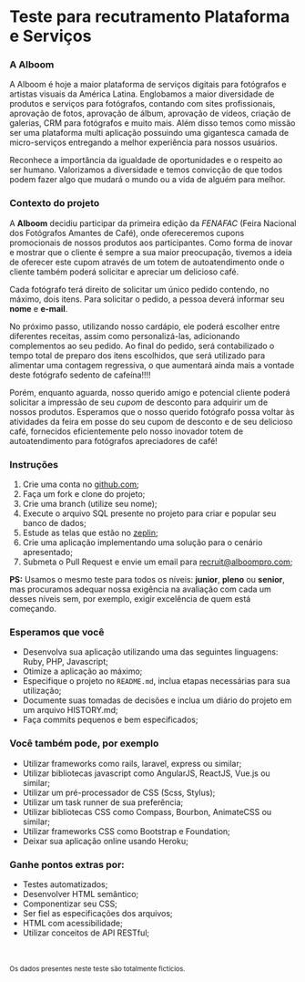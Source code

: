 # Teste para recutramento Plataforma e Serviços

### A Alboom

A Alboom é hoje a maior plataforma de serviços digitais para fotógrafos e artistas visuais da América Latina. Englobamos a maior diversidade de produtos e serviços para fotógrafos, contando com sites profissionais, aprovação de fotos, aprovação de álbum, aprovação de vídeos, criação de galerias, CRM para fotógrafos e muito mais. Além disso temos como missão ser uma plataforma multi aplicação possuindo uma gigantesca camada de micro-serviços entregando a melhor experiência para nossos usuários.

Reconhece a importância da igualdade de oportunidades e o respeito ao ser humano. Valorizamos a diversidade e temos convicção de que todos podem fazer algo que mudará o mundo ou a vida de alguém para melhor.

### Contexto do projeto

A **Alboom** decidiu participar da primeira edição da _FENAFAC_ (Feira Nacional dos Fotógrafos Amantes de Café), onde ofereceremos cupons promocionais de nossos produtos aos participantes.
Como forma de inovar e mostrar que o cliente é sempre a sua maior preocupação, tivemos a ideia de oferecer este cupom através de um totem de autoatendimento onde o cliente também poderá solicitar e apreciar um delicioso café.

Cada fotógrafo terá direito de solicitar um único pedido contendo, no máximo, dois itens. Para solicitar o pedido, a pessoa deverá informar seu **nome** e **e-mail**.

No próximo passo, utilizando nosso cardápio, ele poderá escolher entre diferentes receitas, assim como personalizá-las, adicionando complementos ao seu pedido. Ao final do pedido, será contabilizado o tempo total de preparo dos itens escolhidos, que será utilizado para alimentar uma contagem regressiva, o que aumentará ainda mais a vontade deste fotógrafo sedento de cafeína!!!!

Porém, enquanto aguarda, nosso querido amigo e potencial cliente poderá solicitar a impressão de seu _cupom_ de desconto para adquirir um de nossos produtos. Esperamos que o nosso querido  fotógrafo possa voltar às atividades da feira em posse do seu cupom de desconto e de seu delicioso café, fornecidos eficientemente pelo nosso inovador totem de autoatendimento para fotógrafos apreciadores de café!

### Instruções

1. Crie uma conta no [github.com](https://www.github.com/);
1. Faça um fork e clone do projeto;
1. Crie uma branch (utilize seu nome);
1. Execute o arquivo SQL presente no projeto para criar e popular seu banco de dados;
1. Estude as telas que estão no [zeplin](https://scene.zeplin.io/project/5a79d3ac106e052f5474d94a);
1. Crie uma aplicação implementando uma solução para o cenário apresentado;
8. Submeta o Pull Request e envie um email para recruit@alboompro.com;

**PS:** Usamos o mesmo teste para todos os níveis: **junior**, **pleno** ou **senior**, mas procuramos adequar nossa exigência na avaliação com cada um desses níveis sem, por exemplo, exigir excelência de quem está começando.

### Esperamos que você

* Desenvolva sua aplicação utilizando uma das seguintes linguagens: Ruby, PHP, Javascript;
* Otimize a aplicação ao máximo;
* Especifique o projeto no `README.md`, inclua etapas necessárias para sua utilização;
* Documente suas tomadas de decisões e inclua um diário do projeto em um arquivo HISTORY.md;
* Faça commits pequenos e bem especificados;

### Você também pode, por exemplo

* Utilizar frameworks como rails, laravel, express ou similar;
* Utilizar bibliotecas javascript como AngularJS, ReactJS, Vue.js ou similar;
* Utilizar um pré-processador de CSS (Scss, Stylus);
* Utilizar um task runner de sua preferência;
* Utilizar bibliotecas CSS como Compass, Bourbon, AnimateCSS ou similar;
* Utilizar frameworks CSS como Bootstrap e Foundation;
* Deixar sua aplicação online usando Heroku;

### Ganhe pontos extras por:

* Testes automatizados;
* Desenvolver HTML semântico;
* Componentizar seu CSS;
* Ser fiel as especificações dos arquivos;
* HTML com acessibilidade;
* Utilizar conceitos de API RESTful;

<br><br><sub>Os dados presentes neste teste são totalmente fictícios.</sub>
